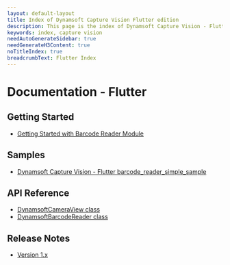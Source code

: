 ```yaml
---
layout: default-layout
title: Index of Dynamsoft Capture Vision Flutter edition
description: This page is the index of Dynamsoft Capture Vision - Flutter edition
keywords: index, capture vision
needAutoGenerateSidebar: true
needGenerateH3Content: true
noTitleIndex: true
breadcrumbText: Flutter Index
---
```


# Documentation - Flutter

## Getting Started

- [Getting Started with Barcode Reader Module](user-guide/barcode-reader.md)

## Samples

- <a href = "https://github.com/Dynamsoft/capture-vision-flutter-samples" target="_blank">Dynamsoft Capture Vision - Flutter barcode_reader_simple_sample</a>

## API Reference

- [DynamsoftCameraView class](api-reference/camera-view.md)
- [DynamsoftBarcodeReader class](api-reference/barcode-reader.md)

## Release Notes

- [Version 1.x](release-notes/flutter-1.md)
